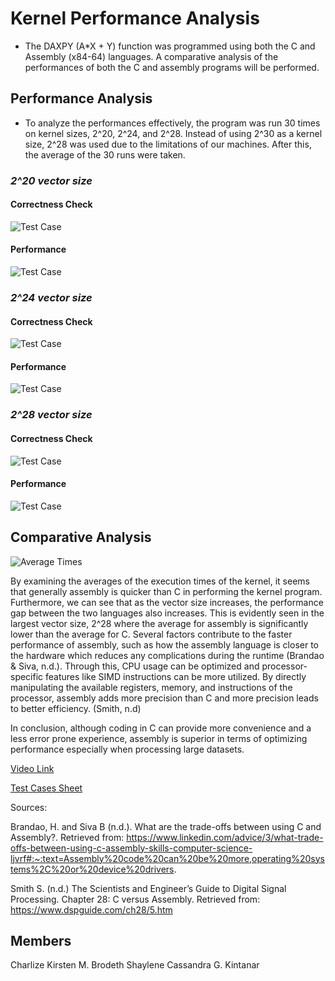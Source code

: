 # Kernel Performance Analysis
* The DAXPY (A*X + Y) function was programmed using both the C and Assembly (x84-64) languages. A comparative analysis of the performances of both the C and assembly programs will be performed.

## Performance Analysis
* To analyze the performances effectively, the program was run 30 times on kernel sizes, 2^20, 2^24, and 2^28. Instead of using 2^30 as a kernel size, 2^28 was used due to the limitations of our machines. After this, the average of the 30 runs were taken.
### _2^20 vector size_
#### Correctness Check
![Test Case](TestCases/2^20-CorrectnessCheck.png)
#### Performance
![Test Case](TestCases/2^20-30x.png)
### _2^24 vector size_
#### Correctness Check
![Test Case](TestCases/2^24-CorrectnessCheck.png)
#### Performance
![Test Case](TestCases/2^24-30x.png)
### _2^28 vector size_
#### Correctness Check
![Test Case](TestCases/2^28-CorrectnessCheck.png)
#### Performance
![Test Case](TestCases/2^28-30x.png)
## Comparative Analysis
![Average Times](TestCases/AverageTime.png)


By examining the averages of the execution times of the kernel, it seems that generally assembly is quicker than C in performing the kernel program. Furthermore, we can see that as the vector size increases, the performance gap between the two languages also increases. This is evidently seen in the largest vector size, 2^28 where the average for assembly is significantly lower than the average for C. Several factors contribute to the faster performance of assembly, such as how the assembly language is closer to the hardware which reduces any complications during the runtime (Brandao & Siva, n.d.). Through this, CPU usage can be optimized and processor-specific features like SIMD  instructions can be more utilized. By directly manipulating the available registers, memory, and instructions of the processor, assembly adds more precision than C and more precision leads to better efficiency. (Smith, n.d) 


In conclusion, although coding in C can provide more convenience and a less error prone experience, assembly is superior in terms of optimizing performance especially when processing large datasets. 

[Video Link](https://www.canva.com/design/DAGX98KcIX4/hIr1zLKzp09n9SVFOJQ3Zw/edit?utm_content=DAGX98KcIX4&utm_campaign=designshare&utm_medium=link2&utm_source=sharebutton)

[Test Cases Sheet](https://docs.google.com/spreadsheets/d/1edHS8W2h-kov1z-2XiyYBnptQEsEYxSvrnSPEkDHJtU/edit?gid=1606487804#gid=1606487804)

Sources:

Brandao, H. and Siva B (n.d.). What are the trade-offs between using C and Assembly?. Retrieved from:  https://www.linkedin.com/advice/3/what-trade-offs-between-using-c-assembly-skills-computer-science-ljvrf#:~:text=Assembly%20code%20can%20be%20more,operating%20systems%2C%20or%20device%20drivers.

Smith S. (n.d.) The Scientists and Engineer’s Guide to Digital Signal Processing. Chapter 28: C versus Assembly. Retrieved from:   https://www.dspguide.com/ch28/5.htm

## Members
Charlize Kirsten M. Brodeth
Shaylene Cassandra G. Kintanar

